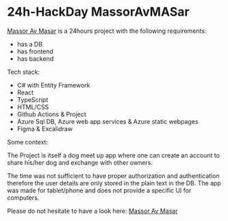 # 24h-HackDay MassorAvMASar

[Massor Av Masar](https://red-bay-0e82f7003.2.azurestaticapps.net) is a 24hours project with the following requirements: 
- has a DB
- has frontend
- has backend

Tech stack: 
  - C# with Entity Framework
  - React
  - TypeScript
  - HTML/CSS
  - Github Actions & Project
  - Azure Sql DB, Azure web app services & Azure static webpages
  - Figma & Excalidraw

Some context:

  The Project is itself a dog meet up app where one can create an account to share his/her dog and exchange with other owners.

  The time was not sufficient to have proper authorization and authentication therefore the user details are only stored in the plain text in the DB. The app was made for tablet/phone and does not provide a specific UI for computers.

  Please do not hesitate to have a look here: [Massor Av Masar](https://red-bay-0e82f7003.2.azurestaticapps.net)
